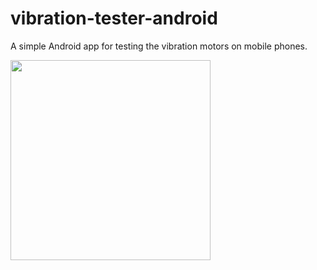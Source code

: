 # vibration-tester-android
A simple Android app for testing the vibration motors on mobile phones.

<img src="https://cdn.pbrd.co/images/GVjLT8C.png" width="320">
